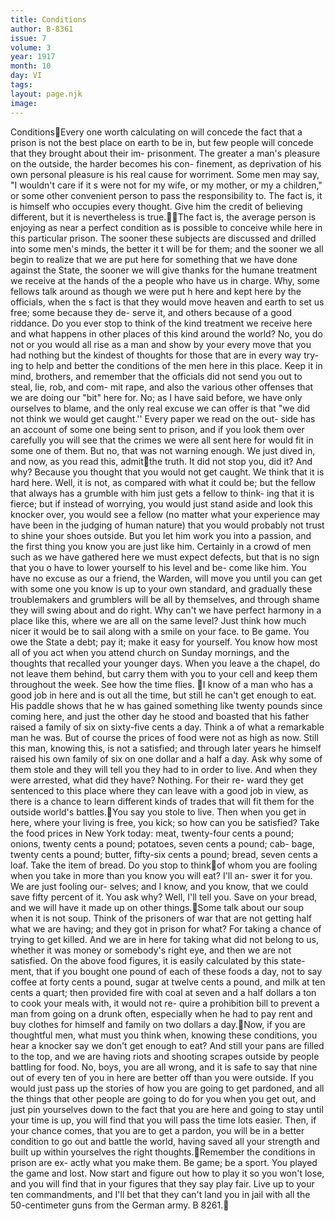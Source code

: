 ```yaml
---
title: Conditions
author: B-8361
issue: 7
volume: 3
year: 1917
month: 10
day: VI
tags:
layout: page.njk
image:
---
```

ConditionsEvery one worth calculating on will concede the fact that a prison is not the best place on earth to be in, but few people will concede that they brought about their im- prisonment. The greater a man's pleasure on the outside, the harder becomes his con- finement, as deprivation of his own personal pleasure is his real cause for worriment. Some men may say, "I wouldn't care if it s were not for my wife, or my mother, or my a children," or some other convenient person to pass the responsibility to. The fact is, it is himself who occupies every thought. Give him the credit of believing different, but it is nevertheless is true.The fact is, the average person is enjoying as near a perfect condition as is possible to conceive while here in this particular prison. The sooner these subjects are discussed and drilled into some men's minds, the better it t will be for them; and the sooner we all begin to realize that we are put here for something that we have done against the State, the sooner we will give thanks for the humane treatment we receive at the hands of the a people who have us in charge. Why, some fellows talk around as though we were put h here and kept here by the officials, when the s fact is that they would move heaven and earth to set us free; some because they de- serve it, and others because of a good riddance. Do you ever stop to think of the kind treatment we receive here and what happens in other places of this kind around the world? No, you do not or you would all rise as a man and show by your every move that you had nothing but the kindest of thoughts for those that are in every way try- ing to help and better the conditions of the men here in this place. Keep it in mind, brothers, and remember that the officials did not send you out to steal, lie, rob, and com- mit rape, and also the various other offenses that we are doing our "bit" here for. No; as I have said before, we have only ourselves to blame, and the only real excuse we can offer is that "we did not think we would get caught.'' Every paper we read on the out- side has an account of some one being sent to prison, and if you look them over carefully you will see that the crimes we were all sent here for would fit in some one of them. But no, that was not warning enough. We just dived in, and now, as you read this, admitthe truth. It did not stop you, did it? And why? Because you thought that you would not get caught. We think that it is hard here. Well, it is not, as compared with what it could be; but the fellow that always has a grumble with him just gets a fellow to think- ing that it is fierce; but if instead of worrying, you would just stand aside and look this knocker over, you would see a fellow (no matter what your experience may have been in the judging of human nature) that you would probably not trust to shine your shoes outside. But you let him work you into a passion, and the first thing you know you are just like him. Certainly in a crowd of men such as we have gathered here we must expect defects, but that is no sign that you o have to lower yourself to his level and be- come like him. You have no excuse as our a friend, the Warden, will move you until you can get with some one you know is up to your own standard, and gradually these troublemakers and grumblers will be all by themselves, and through shame they will swing about and do right. Why can't we have perfect harmony in a place like this, where we are all on the same level? Just think how much nicer it would  be to sail along with a smile on your face. to Be game. You owe the State a debt; pay it; make it easy for yourself. You know how most all of you act when you attend church on Sunday mornings, and the thoughts that recalled your younger days. When you leave a the chapel, do not leave them behind, but  carry them with you to your cell and keep them throughout the week. See how the time flies. I know of a man who has a good job in here and is out all the time, but still he can't get enough to eat. His paddle shows that he w has gained something like twenty pounds since coming here, and just the other day he stood and boasted that his father raised a family of six on sixty-five cents a day. Think a of what a remarkable man he was. But of course the prices of food were not as high as now. Still this man, knowing this, is not a satisfied; and through later years he himself raised his own family of six on one dollar and a half a day. Ask why some of them stole and they will tell you they had to in order to live. And when they were arrested, what did they have? Nothing. For their re- ward they get sentenced to this place where they can leave with a good job in view, as there is a chance to learn different kinds of trades that will fit them for the outside world's battles.You say you stole to live. Then when you get in here, where your living is free, you kick; so how can you be satisfied? Take the food prices in New York today: meat, twenty-four cents a pound; onions, twenty cents a pound; potatoes, seven cents a pound; cab- bage, twenty cents a pound; butter, fifty-six cents a pound; bread, seven cents a loaf. Take the item of bread. Do you stop to thinkof whom you are fooling when you take in more than you know you will eat? I'll an- swer it for you. We are just fooling our- selves; and I know, and you know, that we could save fifty percent of it. You ask why? Well, I'll tell you. Save on your bread, and we will have it made up on other things.Some talk about our soup when it is not soup. Think of the prisoners of war that are not getting half what we are having; and they got in prison for what? For taking a chance of trying to get killed. And we are in here for taking what did not belong to us, whether it was money or somebody's right eye, and then we are not satisfied. On the above food figures, it is easily calculated by this state- ment, that if you bought one pound of each of these foods a day, not to say coffee at forty cents a pound, sugar at twelve cents a pound, and milk at ten cents a quart; then provided fire with coal at seven and a half dollars a ton to cook your meals with, it would not re- quire a prohibition bill to prevent a man from going on a drunk often, especially when he had to pay rent and buy clothes for himself and family on two dollars a day.Now, if you are thoughtful men, what must you think when, knowing these conditions, you hear a knocker say we don't get enough to eat? And still your pans are filled to the top, and we are having riots and shooting scrapes outside by people battling for food. No, boys, you are all wrong, and it is safe to say that nine out of every ten of you in here are better off than you were outside. If you would just pass up the stories of how you are going to get pardoned, and all the things that other people are going to do for you when you get out, and just pin yourselves down to the fact that you are here and going to stay until your time is up, you will find that you will pass the time lots easier. Then, if your chance comes, that you are to get a pardon, you will be in a better condition to go out and battle the world, having saved all your strength and built up within yourselves the right thoughts.Remember the conditions in prison are ex- actly what you make them. Be game; be a sport. You played the game and lost. Now start and figure out how to play it so you won't lose, and you will find that in your figures that they say play fair. Live up to your ten commandments, and I'll bet that they can't land you in jail with all the 50-centimeter guns from the German army. B 8261.
